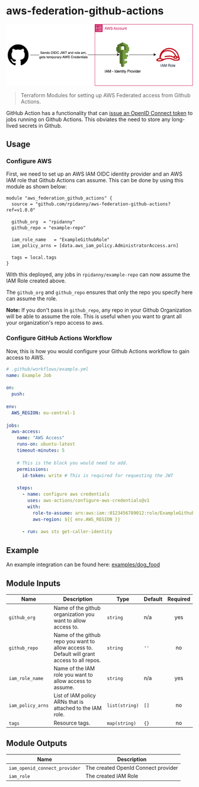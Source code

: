 # aws-federation-github-actions

![alt text](docs/aws-federation.png)

> Terraform Modules for setting up AWS Federated access from Github Actions.

GitHub Action has a functionality that can [issue an OpenID Connect token](https://docs.github.com/en/actions/deployment/security-hardening-your-deployments/about-security-hardening-with-openid-connect) to jobs running on Github Actions. This obviates the need to store any long-lived secrets in Github.

## Usage

### Configure AWS

First, we need to set up an AWS IAM OIDC identity provider and an AWS IAM role that Github Actions can assume. This can be done by using this module as shown below:

```hcl
module "aws_federation_github_actions" {
  source = "github.com/rpidanny/aws-federation-github-actions?ref=v1.0.0"

  github_org  = "rpidanny"
  github_repo = "example-repo"

  iam_role_name   = "ExampleGithubRole"
  iam_policy_arns = [data.aws_iam_policy.AdministratorAccess.arn]

  tags = local.tags
}
```

With this deployed, any jobs in `rpidanny/example-repo` can now assume the IAM Role created above.

The `github_org` and `github_repo` ensures that only the repo you specify here can assume the role.

**Note:** If you don't pass in `github_repo`, any repo in your Github Organization will be able to assume the role. This is useful when you want to grant all your organization's repo access to aws.

### Configure GitHub Actions Workflow

Now, this is how you would configure your Github Actions workflow to gain access to AWS.

```yml
# .github/workflows/example.yml
name: Example Job

on:
  push:

env:
  AWS_REGION: eu-central-1

jobs:
  aws-access:
    name: "AWS Access"
    runs-on: ubuntu-latest
    timeout-minutes: 5

    # This is the block you would need to add.
    permissions:
      id-token: write # This is required for requesting the JWT

    steps:
      - name: configure aws credentials
        uses: aws-actions/configure-aws-credentials@v1
        with:
          role-to-assume: arn:aws:iam::0123456789012:role/ExampleGithubRole
          aws-region: ${{ env.AWS_REGION }}

      - run: aws sts get-caller-identity
```

## Example

An example integration can be found here: [examples/dog_food](examples/dog_food)

## Module Inputs

| Name              | Description                                                                                  | Type           | Default | Required |
| ----------------- | -------------------------------------------------------------------------------------------- | -------------- | ------- | :------: |
| `github_org`      | Name of the github organization you want to allow access to.                                 | `string`       | n/a     |   yes    |
| `github_repo`     | Name of the github repo you want to allow access to. Default will grant access to all repos. | `string`       | `''`    |    no    |
| `iam_role_name`   | Name of the IAM role you want to allow access to assume.                                     | `string`       | n/a     |   yes    |
| `iam_policy_arns` | List of IAM policy ARNs that is attached to the IAM role.                                    | `list(string)` | `[]`    |    no    |
| `tags`            | Resource tags.                                                                               | `map(string)`  | `{}`    |    no    |

## Module Outputs

| Name                          | Description                         |
| ----------------------------- | ----------------------------------- |
| `iam_openid_connect_provider` | The created OpenId Connect provider |
| `iam_role`                    | The created IAM Role                |
